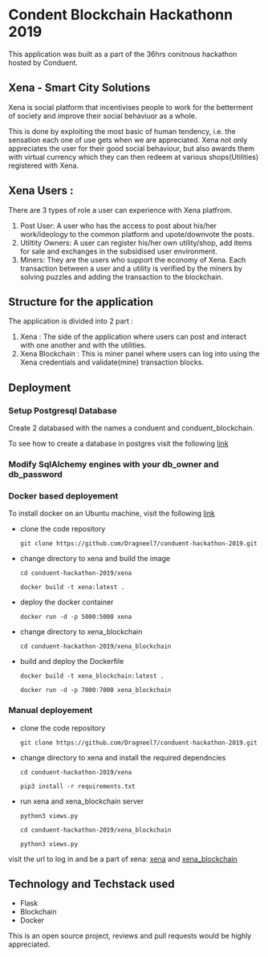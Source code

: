 # Condent Blockchain Hackathonn 2019

This application was built as a part of the 36hrs conitnous hackathon hosted by Conduent.

## Xena - Smart City Solutions

Xena is social platform that incentivises people to work for the betterment of society and improve their social behaviuor as a whole.

This is done by exploiting the most basic of human tendency, i.e. the sensation each one of use gets when we are appreciated. Xena not only appreciates the user for their good social behaviour, but also awards them with virtual currency which they can then redeem at various shops(Utilities) registered with Xena.

## Xena Users :

There are 3 types of role a user can experience with Xena platfrom.

1. Post User: A user who has the access to post about his/her work/ideology to the common platform and upote/downvote the posts.
2. Utiltity Owners: A user can register his/her own utility/shop, add items for sale and exchanges in the subsidised user environment.
3. Miners: They are the users who support the economy of Xena. Each transaction between a user and a utility is verified by the miners by solving puzzles and adding the transaction to the blockchain.

## Structure for the application
The application is divided into 2 part :

1. Xena : The side of the application where users can post and interact with one another and with the utilities.
2. Xena Blockchain : This is miner panel where users can log into using the Xena credentials and validate(mine) transaction blocks.

## Deployment

### Setup Postgresql Database

Create 2 databased with the names a conduent and conduent_blockchain.

To see how to create a database in postgres visit the following [link](https://www.linode.com/docs/databases/postgresql/how-to-install-postgresql-on-ubuntu-16-04/)

### Modify SqlAlchemy engines with your db_owner and db_password

### Docker based deployement

To install docker on an Ubuntu machine, visit the following [link](https://www.digitalocean.com/community/tutorials/how-to-install-and-use-docker-on-ubuntu-18-04)

* clone the code repository

    `git clone https://github.com/Dragneel7/conduent-hackathon-2019.git`

* change directory to xena and build the image

    `cd conduent-hackathon-2019/xena`

    `docker build -t xena:latest .`

* deploy the docker container

    `docker run -d -p 5000:5000 xena`

* change directory to xena_blockchain
    
    `cd conduent-hackathon-2019/xena_blockchain`

* build and deploy the Dockerfile
 
    `docker build -t xena_blockchain:latest .`

    `docker run -d -p 7000:7000 xena_blockchain`

### Manual deployement

* clone the code repository

    `git clone https://github.com/Dragneel7/conduent-hackathon-2019.git`

* change directory to xena and install the required dependncies

    `cd conduent-hackathon-2019/xena`

    `pip3 install -r requirements.txt`

* run xena and xena_blockchain server

    `python3 views.py`

    `cd conduent-hackathon-2019/xena_blockchain`

    `python3 views.py`

visit the url to log in and be a part of xena: [xena](http://localhost:5000) and [xena_blockchain](http://localhost:7000)


## Technology and Techstack used

* Flask
* Blockchain
* Docker

This is an open source project, reviews and pull requests would be highly appreciated.
